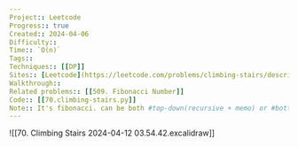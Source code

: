 ```yaml
---
Project:: Leetcode
Progress:: true
Created:: 2024-04-06
Difficulty:: 
Time:: `O(n)`
Tags:: 
Techniques:: [[DP]]
Sites:: [Leetcode](https://leetcode.com/problems/climbing-stairs/description/)
Walkthrough:: 
Related problems:: [[509. Fibonacci Number]]
Code:: [[70.climbing-stairs.py]]
Note:: It's fibonacci. can be both #top-down(recursive + memo) or #bottom-up(loop)
---
```


![[70. Climbing Stairs 2024-04-12 03.54.42.excalidraw]]